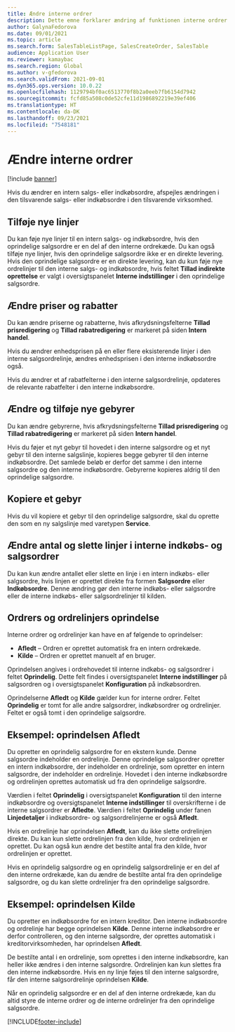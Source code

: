 ```yaml
---
title: Ændre interne ordrer
description: Dette emne forklarer ændring af funktionen interne ordrer
author: GalynaFedorova
ms.date: 09/01/2021
ms.topic: article
ms.search.form: SalesTableListPage, SalesCreateOrder, SalesTable
audience: Application User
ms.reviewer: kamaybac
ms.search.region: Global
ms.author: v-gfedorova
ms.search.validFrom: 2021-09-01
ms.dyn365.ops.version: 10.0.22
ms.openlocfilehash: 1129794bf0ac6513770f8b2a0eeb7fb6154d7942
ms.sourcegitcommit: fcfd85a508c0de52cfe11d1986892219e39ef406
ms.translationtype: HT
ms.contentlocale: da-DK
ms.lasthandoff: 09/23/2021
ms.locfileid: "7548181"
---
```

# <a name="change-intercompany-orders"></a>Ændre interne ordrer

[!include [banner](../../includes/banner.md)]

Hvis du ændrer en intern salgs- eller indkøbsordre, afspejles ændringen i den tilsvarende salgs- eller indkøbsordre i den tilsvarende virksomhed.

## <a name="adding-new-lines"></a>Tilføje nye linjer

Du kan føje nye linjer til en intern salgs- og indkøbsordre, hvis den oprindelige salgsordre er en del af den interne ordrekæde. Du kan også tilføje nye linjer, hvis den oprindelige salgsordre ikke er en direkte levering. Hvis den oprindelige salgsordre er en direkte levering, kan du kun føje nye ordrelinjer til den interne salgs- og indkøbsordre, hvis feltet **Tillad indirekte oprettelse** er valgt i oversigtspanelet **Interne indstillinger** i den oprindelige salgsordre.

## <a name="changing-prices-and-discounts"></a>Ændre priser og rabatter

Du kan ændre priserne og rabatterne, hvis afkrydsningsfelterne **Tillad prisredigering** og **Tillad rabatredigering** er markeret på siden **Intern handel**.

Hvis du ændrer enhedsprisen på en eller flere eksisterende linjer i den interne salgsordrelinje, ændres enhedsprisen i den interne indkøbsordre også.

Hvis du ændrer et af rabatfelterne i den interne salgsordrelinje, opdateres de relevante rabatfelter i den interne indkøbsordre.

## <a name="changing-and-adding-new-charges"></a>Ændre og tilføje nye gebyrer

Du kan ændre gebyrerne, hvis afkrydsningsfelterne **Tillad prisredigering** og **Tillad rabatredigering** er markeret på siden **Intern handel**.

Hvis du føjer et nyt gebyr til hovedet i den interne salgsordre og et nyt gebyr til den interne salgslinje, kopieres begge gebyrer til den interne indkøbsordre. Det samlede beløb er derfor det samme i den interne salgsordre og den interne indkøbsordre. Gebyrerne kopieres aldrig til den oprindelige salgsordre.

## <a name="copying-a-fee"></a>Kopiere et gebyr

Hvis du vil kopiere et gebyr til den oprindelige salgsordre, skal du oprette den som en ny salgslinje med varetypen **Service**.

## <a name="changing-quantities-and-deleting-intercompany-purchases-and-sales-order-lines"></a>Ændre antal og slette linjer i interne indkøbs- og salgsordrer

Du kan kun ændre antallet eller slette en linje i en intern indkøbs- eller salgsordre, hvis linjen er oprettet direkte fra formen **Salgsordre** eller **Indkøbsordre**. Denne ændring gør den interne indkøbs- eller salgsordre eller de interne indkøbs- eller salgsordrelinjer til kilden.

## <a name="origins-of-orders-and-order-lines"></a>Ordrers og ordrelinjers oprindelse

Interne ordrer og ordrelinjer kan have en af følgende to oprindelser:

- **Afledt** – Ordren er oprettet automatisk fra en intern ordrekæde.
- **Kilde** – Ordren er oprettet manuelt af en bruger.

Oprindelsen angives i ordrehovedet til interne indkøbs- og salgsordrer i feltet **Oprindelig**. Dette felt findes i oversigtspanelet **Interne indstillinger** på salgsordren og i oversigtspanelet **Konfiguration** på indkøbsordren.

Oprindelserne **Afledt** og **Kilde** gælder kun for interne ordrer. Feltet **Oprindelig** er tomt for alle andre salgsordrer, indkøbsordrer og ordrelinjer. Feltet er også tomt i den oprindelige salgsordre.

## <a name="example-derived-origin"></a>Eksempel: oprindelsen Afledt

Du opretter en oprindelig salgsordre for en ekstern kunde. Denne salgsordre indeholder en ordrelinje. Denne oprindelige salgsordrer opretter en intern indkøbsordre, der indeholder en ordrelinje, som opretter en intern salgsordre, der indeholder en ordrelinje. Hovedet i den interne indkøbsordre og ordrelinjen oprettes automatisk ud fra den oprindelige salgsordre.

Værdien i feltet **Oprindelig** i oversigtspanelet **Konfiguration** til den interne indkøbsordre og oversigtspanelet **Interne indstillinger** til overskrifterne i de interne salgsordrer er **Afledte**. Værdien i feltet **Oprindelig** under fanen **Linjedetaljer** i indkøbsordre- og salgsordrelinjerne er også **Afledt**.

Hvis en ordrelinje har oprindelsen **Afledt**, kan du ikke slette ordrelinjen direkte. Du kan kun slette ordrelinjen fra den kilde, hvor ordrelinjen er oprettet. Du kan også kun ændre det bestilte antal fra den kilde, hvor ordrelinjen er oprettet.

Hvis en oprindelig salgsordre og en oprindelig salgsordrelinje er en del af den interne ordrekæde, kan du ændre de bestilte antal fra den oprindelige salgsordre, og du kan slette ordrelinjer fra den oprindelige salgsordre.

## <a name="example-source-origin"></a>Eksempel: oprindelsen Kilde

Du opretter en indkøbsordre for en intern kreditor. Den interne indkøbsordre og ordrelinje har begge oprindelsen **Kilde**. Denne interne indkøbsordre er derfor controlleren, og den interne salgsordre, der oprettes automatisk i kreditorvirksomheden, har oprindelsen **Afledt**.

De bestilte antal i en ordrelinje, som oprettes i den interne indkøbsordre, kan heller ikke ændres i den interne salgsordre. Ordrelinjen kan kun slettes fra den interne indkøbsordre. Hvis en ny linje føjes til den interne salgsordre, får den interne salgsordrelinje oprindelsen **Kilde**.

Når en oprindelig salgsordre er en del af den interne ordrekæde, kan du altid styre de interne ordrer og de interne ordrelinjer fra den oprindelige salgsordre.

[!INCLUDE[footer-include](../../includes/footer-banner.md)]
